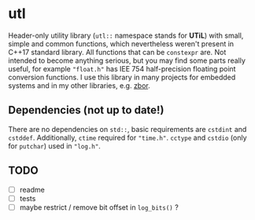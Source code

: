 # utl

Header-only utility library (`utl::` namespace stands for __UTiL__) with small, simple and common functions, which nevertheless weren't present in C++17 standard library. All functions that can be `constexpr` are. Not intended to become anything serious, but you may find some parts really useful, for example `"float.h"` has IEE 754 half-precision floating point conversion functions. I use this library in many projects for embedded systems and in my other libraries, e.g. [zbor][1].

## Dependencies __(not up to date!)__

There are no dependencies on `std::`, basic requirements are `cstdint` and `cstddef`. Additionally, `ctime` required for 
`"time.h"`. `cctype` and `cstdio` (only for `putchar`) used in `"log.h"`.

## TODO

- [ ] readme
- [ ] tests
- [ ] maybe restrict / remove bit offset in `log_bits()` ?

[1]: https://github.com/nth-eye/zbor